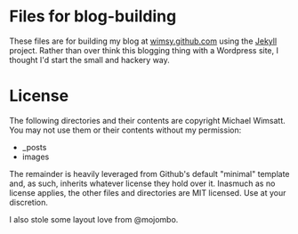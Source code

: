 # Files for blog-building
These files are for building my blog at [wimsy.github.com](http://wimsy.github.com) using the [Jekyll](http://jekyllrb.com/) project. Rather than over think this blogging thing with a Wordpress site, I thought I'd start the small and hackery way.

# License
The following directories and their contents are copyright Michael Wimsatt. You may not use them or their contents without my permission:
* _posts
* images

The remainder is heavily leveraged from Github's default "minimal" template and, as such, inherits whatever license they hold over it. Inasmuch as no license applies, the other files and directories are MIT licensed.  Use at your discretion.

I also stole some layout love from @mojombo.